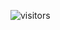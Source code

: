 ![visitors](https://visitor-badge.glitch.me/badge?Bimarsha69=Bimarsha69&left_color=green&right_color=red)
